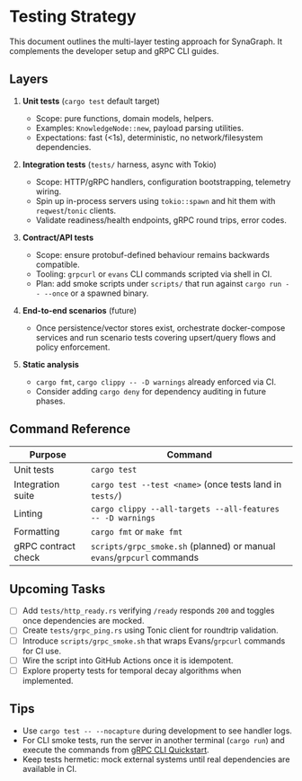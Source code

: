 <!-- SynaGraph is open-source under the Apache License 2.0; see LICENSE for usage and contributions. -->
# Testing Strategy

This document outlines the multi-layer testing approach for SynaGraph. It complements the developer setup and gRPC CLI guides.

## Layers

1. **Unit tests** (`cargo test` default target)
   - Scope: pure functions, domain models, helpers.
   - Examples: `KnowledgeNode::new`, payload parsing utilities.
   - Expectations: fast (<1s), deterministic, no network/filesystem dependencies.

2. **Integration tests** (`tests/` harness, async with Tokio)
   - Scope: HTTP/gRPC handlers, configuration bootstrapping, telemetry wiring.
   - Spin up in-process servers using `tokio::spawn` and hit them with `reqwest`/`tonic` clients.
   - Validate readiness/health endpoints, gRPC round trips, error codes.

3. **Contract/API tests**
   - Scope: ensure protobuf-defined behaviour remains backwards compatible.
   - Tooling: `grpcurl` or `evans` CLI commands scripted via shell in CI.
   - Plan: add smoke scripts under `scripts/` that run against `cargo run -- --once` or a spawned binary.

4. **End-to-end scenarios** (future)
   - Once persistence/vector stores exist, orchestrate docker-compose services and run scenario tests covering upsert/query flows and policy enforcement.

5. **Static analysis**
   - `cargo fmt`, `cargo clippy -- -D warnings` already enforced via CI.
   - Consider adding `cargo deny` for dependency auditing in future phases.

## Command Reference

| Purpose             | Command                                                                 |
|---------------------|-------------------------------------------------------------------------| 
| Unit tests          | `cargo test`                                                            |
| Integration suite   | `cargo test --test <name>` (once tests land in `tests/`)                |
| Linting             | `cargo clippy --all-targets --all-features -- -D warnings`              |
| Formatting          | `cargo fmt` or `make fmt`                                               |
| gRPC contract check | `scripts/grpc_smoke.sh` (planned) or manual `evans`/`grpcurl` commands  |

## Upcoming Tasks

- [ ] Add `tests/http_ready.rs` verifying `/ready` responds `200` and toggles once dependencies are mocked.
- [ ] Create `tests/grpc_ping.rs` using Tonic client for roundtrip validation.
- [ ] Introduce `scripts/grpc_smoke.sh` that wraps Evans/`grpcurl` commands for CI use.
- [ ] Wire the script into GitHub Actions once it is idempotent.
- [ ] Explore property tests for temporal decay algorithms when implemented.

## Tips

- Use `cargo test -- --nocapture` during development to see handler logs.
- For CLI smoke tests, run the server in another terminal (`cargo run`) and execute the commands from [gRPC CLI Quickstart](grpc_cli.md).
- Keep tests hermetic: mock external systems until real dependencies are available in CI.
